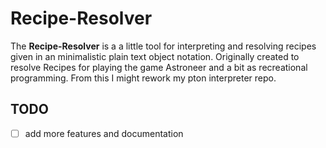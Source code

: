 # Recipe-Resolver
The **Recipe-Resolver** is a a little tool for interpreting and resolving recipes given in an minimalistic plain text object notation. Originally created to resolve Recipes for playing the game Astroneer and a bit as recreational programming. From this I might rework my pton interpreter repo.

## TODO
* [ ] add more features and documentation
